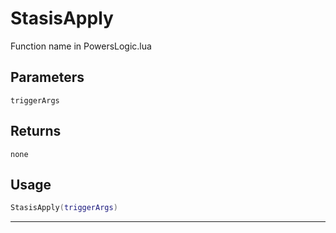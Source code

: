 # StasisApply
Function name in PowersLogic.lua
## Parameters
`triggerArgs`
## Returns
`none`
## Usage
```lua
StasisApply(triggerArgs)
```
---
